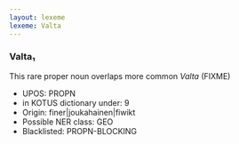 ```yaml
---
layout: lexeme
lexeme: Valta
---
```


###  Valta₁

This rare proper noun overlaps more common *Valta* (FIXME)
* UPOS:  PROPN
* in KOTUS dictionary under:  9
* Origin:  finer|joukahainen|fiwikt
* Possible NER class:  GEO
* Blacklisted:  PROPN-BLOCKING

